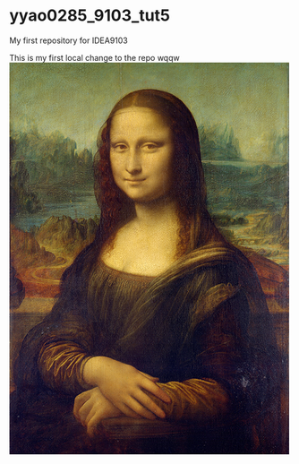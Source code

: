 # yyao0285_9103_tut5
My first repository for IDEA9103

This is my first local change to the repo
wqqw
![An image of the Mona Lisa](readmeImages/Mona_Lisa_by_Leonardo_da_Vinci_500_x_700.jpg)